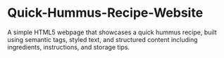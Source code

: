 # Quick-Hummus-Recipe-Website
A simple HTML5 webpage that showcases a quick hummus recipe, built using semantic tags, styled text, and structured content including ingredients, instructions, and storage tips.
